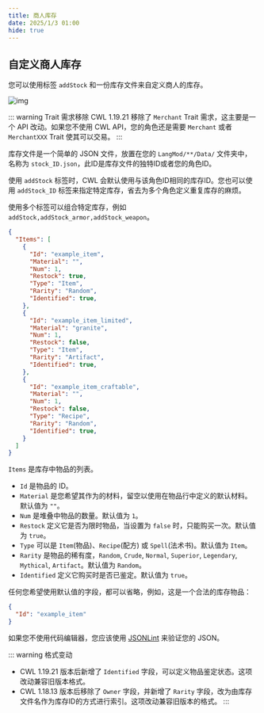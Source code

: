 ```yaml
---
title: 商人库存
date: 2025/1/3 01:00
hide: true
---
```


## 自定义商人库存

您可以使用标签 `addStock` 和一份库存文件来自定义商人的库存。

![img](https://i.postimg.cc/59gzM54K/image.png)

::: warning Trait 需求移除
CWL 1.19.21 移除了 `Merchant` Trait 需求，这主要是一个 API 改动。如果您不使用 CWL API，您的角色还是需要 `Merchant` 或者 `MerchantXXX` Trait 使其可以交易。
:::

库存文件是一个简单的 JSON 文件，放置在您的 `LangMod/**/Data/` 文件夹中，名称为 `stock_ID.json`，此ID是库存文件的独特ID或者您的角色ID。

使用 `addStock` 标签时，CWL 会默认使用与该角色ID相同的库存ID。您也可以使用 `addStock_ID` 标签来指定特定库存，省去为多个角色定义重复库存的麻烦。

使用多个标签可以组合特定库存，例如 `addStock,addStock_armor,addStock_weapon`。

```json
{
  "Items": [
    {
      "Id": "example_item",
      "Material": "",
      "Num": 1,
      "Restock": true,
      "Type": "Item",
      "Rarity": "Random",
      "Identified": true,
    },
    {
      "Id": "example_item_limited",
      "Material": "granite",
      "Num": 1,
      "Restock": false,
      "Type": "Item",
      "Rarity": "Artifact",
      "Identified": true,
    },
    {
      "Id": "example_item_craftable",
      "Material": "",
      "Num": 1,
      "Restock": false,
      "Type": "Recipe",
      "Rarity": "Random",
      "Identified": true,
    }
  ]
}
```

`Items` 是库存中物品的列表。

+ `Id` 是物品的 ID。
+ `Material` 是您希望其作为的材料，留空以使用在物品行中定义的默认材料。默认值为 `""`。
+ `Num` 是堆叠中物品的数量。默认值为 `1`。
+ `Restock` 定义它是否为限时物品，当设置为 `false` 时，只能购买一次。默认值为 `true`。
+ `Type` 可以是 `Item`(物品)、`Recipe`(配方) 或 `Spell`(法术书)。默认值为 `Item`。
+ `Rarity` 是物品的稀有度，`Random`, `Crude`, `Normal`, `Superior`, `Legendary`, `Mythical`, `Artifact`。默认值为 `Random`。
+ `Identified` 定义它购买时是否已鉴定。默认值为 `true`。

任何您希望使用默认值的字段，都可以省略，例如，这是一个合法的库存物品：
```json
{
  "Id": "example_item"
}
```

如果您不使用代码编辑器，您应该使用 [JSONLint](https://jsonlint.com/) 来验证您的 JSON。

::: warning 格式变动
+ CWL 1.19.21 版本后新增了 `Identified` 字段，可以定义物品鉴定状态。这项改动兼容旧版本格式。
+ CWL 1.18.13 版本后移除了 `Owner` 字段，并新增了 `Rarity` 字段，改为由库存文件名作为库存ID的方式进行索引。这项改动兼容旧版本的格式。
:::